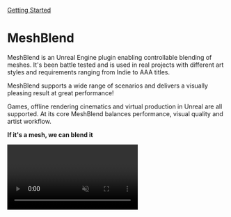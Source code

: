 
<a href="/Getting started/" class="fabLink">Getting Started</a>
<br>

# MeshBlend

MeshBlend is an Unreal Engine plugin enabling controllable blending of meshes. It's been battle tested and is used in real projects with different art styles and requirements ranging from Indie to AAA titles.

MeshBlend supports a wide range of scenarios and delivers a visually pleasing result at great performance!

Games, offline rendering cinematics and virtual production in Unreal are all supported. At its core MeshBlend balances performance, visual quality and artist workflow.

**If it's a mesh, we can blend it**

<video src="./MeshBlend_Rock_Clip.mp4" autoplay muted loop />

## Where to buy

<a href="https://www.fab.com/listings/1f4abe73-4cda-42db-995a-c9f8ca4790e5" target="blank" class="fabLink">Get MeshBlend on Fab</a>

## Examples

Check out the [Examples page](./Examples.md) to see how MeshBlend can be used!

## Playable demo

The demo showcases different usages and allows you to evaluate visual quality as well as performance.

[Download link](https://drive.google.com/file/d/1BOzZkNZaa3oVsfl1yqchq9VoSyjKFb1F/view)

## Hear what the Subnautica 2 devs are saying about MeshBlend

<iframe style="width:100%; aspect-ratio: 16/9;" src="https://www.youtube.com/embed/xyG963F4q-8?si=ppKGy6B9rwvZ6_sI" title="YouTube video player" frameborder="0" allow="accelerometer; autoplay; clipboard-write; encrypted-media; gyroscope; picture-in-picture; web-share" referrerpolicy="strict-origin-when-cross-origin" allowfullscreen></iframe>

## Some of our customers

<div class="used-by">
<div><a target="_blank" href="https://unknownworlds.com/"><img src="/UsedBy/UnknownWorlds.webp" alt="Unknown Worlds"/></a></div>
<!-- <div><a target="_blank" href="#"><img src="/UsedBy/TNM.svg" alt="That's No Moon"/></a></div> -->
<div><a target="_blank" href="https://cyan.com/"><img src="/UsedBy/Cyan.png" alt="Cyan"/></a></div>
<div><a target="_blank" href="https://store.steampowered.com/app/2154070/INDUSTRIA_2/"><img src="/UsedBy/Bleakmill.png" alt="Bleakmill"/></a></div>
<!-- <div><a target="_blank" href="#"><img src="/UsedBy/GravityWell.png" alt="Gravity Well"/></a></div> -->
<div><a target="_blank" href="https://www.ernstborg.studio/"><img src="/UsedBy/EBStudio.png" alt="EB Studio"/></a></div>
<div><a target="_blank" href="https://playbellum.com/"><img src="/UsedBy/Bellum.png" alt="Bellum"/></a></div>
<div><a target="_blank" href="https://www.youtube.com/@officialtreehousegames"><img src="/UsedBy/TreehouseGames.png" alt="Treehouse Games"/></a></div>
<div><a target="_blank" href="https://stairwaygames.com/"><img src="/UsedBy/Stairway.png" alt="Stair Way"/></a></div>
<div><a target="_blank" href="https://store.steampowered.com/app/3651990/Waystone/"><img src="/UsedBy/Waystone.png" alt="Waystone"/></a></div>
</div>




## Discord Community

Have questions or wonder what MeshBlend can do? Join the Discord to see the latest!

<iframe src="https://discord.com/widget?id=1279047221362294964&theme=dark" width="350" height="500" allowtransparency="true" frameborder="0" sandbox="allow-popups allow-popups-to-escape-sandbox allow-same-origin allow-scripts"></iframe>